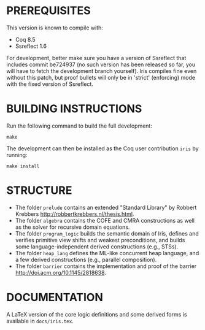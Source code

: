 # PREREQUISITES

This version is known to compile with:

 - Coq 8.5
 - Ssreflect 1.6

For development, better make sure you have a version of Ssreflect that includes
commit be724937 (no such version has been released so far, you will have to
fetch the development branch yourself). Iris compiles fine even without this
patch, but proof bullets will only be in 'strict' (enforcing) mode with the
fixed version of Ssreflect.
 
# BUILDING INSTRUCTIONS

Run the following command to build the full development:

    make

The development can then be installed as the Coq user contribution `iris` by
running:

    make install

# STRUCTURE

* The folder `prelude` contains an extended "Standard Library" by Robbert
  Krebbers <http://robbertkrebbers.nl/thesis.html>.
* The folder `algebra` contains the COFE and CMRA constructions as well as
  the solver for recursive domain equations.
* The folder `program_logic` builds the semantic domain of Iris, defines and
  verifies primitive view shifts and weakest preconditions, and builds some
  language-independent derived constructions (e.g., STSs).
* The folder `heap_lang` defines the ML-like concurrent heap language, and a
  few derived constructions (e.g., parallel composition).
* The folder `barrier` contains the implementation and proof of the barrier
  <http://doi.acm.org/10.1145/2818638>.

# DOCUMENTATION

A LaTeX version of the core logic definitions and some derived forms is
available in `docs/iris.tex`.

